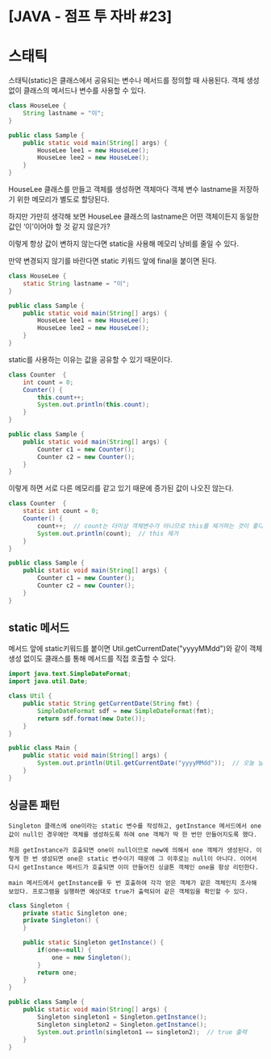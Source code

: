 # [JAVA - 점프 투 자바 #23] 

# 스태틱
스태틱(static)은 클래스에서 공유되는 변수나 메서드를 정의할 때 사용된다. 
객체 생성 없이 클래스의 메서드나 변수를 사용할 수 있다.
```java
class HouseLee {
    String lastname = "이";
}

public class Sample {
    public static void main(String[] args) {
        HouseLee lee1 = new HouseLee();
        HouseLee lee2 = new HouseLee();
    }
}
```
HouseLee 클래스를 만들고 객체를 생성하면 객체마다 객체 변수 lastname을 저장하기 위한 메모리가 별도로 할당된다.

하지만 가만히 생각해 보면 HouseLee 클래스의 lastname은 어떤 객체이든지 동일한 값인 ‘이’이어야 할 것 같지 않은가? 

이렇게 항상 값이 변하지 않는다면 static을 사용해 메모리 낭비를 줄일 수 있다.

만약 변경되지 않기를 바란다면 static 키워드 앞에 final을 붙이면 된다.
```java
class HouseLee {
    static String lastname = "이";
}

public class Sample {
    public static void main(String[] args) {
        HouseLee lee1 = new HouseLee();
        HouseLee lee2 = new HouseLee();
    }
}
```

static를 사용하는 이유는 값을 공유할 수 있기 때문이다.
```java
class Counter  {
    int count = 0;
    Counter() {
        this.count++;
        System.out.println(this.count);
    }
}

public class Sample {
    public static void main(String[] args) {
        Counter c1 = new Counter();
        Counter c2 = new Counter();
    }
}
```
이렇게 하면 서로 다른 메모리를 같고 있기 때문에 증가된 값이 나오진 않는다.
```java
class Counter  {
    static int count = 0;
    Counter() {
        count++;  // count는 더이상 객체변수가 아니므로 this를 제거하는 것이 좋다.
        System.out.println(count);  // this 제거
    }
}

public class Sample {
    public static void main(String[] args) {
        Counter c1 = new Counter();
        Counter c2 = new Counter();
    }
}
```

## static 메서드

메서드 앞에 static키워드를 붙이면 Util.getCurrentDate("yyyyMMdd")와 같이 객체 생성 없이도 클래스를 통해 메서드를 직접 호출할 수 있다.

```java
import java.text.SimpleDateFormat;
import java.util.Date;

class Util {
    public static String getCurrentDate(String fmt) {
        SimpleDateFormat sdf = new SimpleDateFormat(fmt);
        return sdf.format(new Date());
    }
}

public class Main {
    public static void main(String[] args) {
        System.out.println(Util.getCurrentDate("yyyyMMdd"));  // 오늘 날짜 출력
    }
}
```

## 싱글톤 패턴
```
Singleton 클래스에 one이라는 static 변수를 작성하고, getInstance 메서드에서 one값이 null인 경우에만 객체를 생성하도록 하여 one 객체가 딱 한 번만 만들어지도록 했다.

처음 getInstance가 호출되면 one이 null이므로 new에 의해서 one 객체가 생성된다. 이렇게 한 번 생성되면 one은 static 변수이기 때문에 그 이후로는 null이 아니다. 이어서 다시 getInstance 메서드가 호출되면 이미 만들어진 싱글톤 객체인 one을 항상 리턴한다.

main 메서드에서 getInstance를 두 번 호출하여 각각 얻은 객체가 같은 객체인지 조사해 보았다. 프로그램을 실행하면 예상대로 true가 출력되어 같은 객체임을 확인할 수 있다.
```

```java
class Singleton {
    private static Singleton one;
    private Singleton() {
    }

    public static Singleton getInstance() {
        if(one==null) {
            one = new Singleton();
        }
        return one;
    }
}

public class Sample {
    public static void main(String[] args) {
        Singleton singleton1 = Singleton.getInstance();
        Singleton singleton2 = Singleton.getInstance();
        System.out.println(singleton1 == singleton2);  // true 출력
    }
}
```